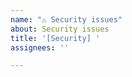 ```yaml
---
name: "⚠ Security issues"
about: Security issues
title: '[Security] '
assignees: ''

---
```


<!--🔅🔅🔅🔅🔅🔅🔅🔅🔅🔅🔅🔅🔅🔅🔅🔅🔅🔅🔅🔅🔅🔅🔅🔅🔅🔅🔅🔅🔅🔅🔅

⚠If you find a security issue please report it directly to security@yetiforce.com.⚠

Reporting this type of issues publicly on GitHub might expose other users to attacks. Please be considerate.

Thank you!

PGP key:

m.krzaczkowski@yetiforce.com
https://keys.openpgp.org/search?q=m.krzaczkowski%40yetiforce.com
https://keyserver.ubuntu.com/pks/lookup?op=get&search=0x67ab74c22359e45a56f019a1421e62f3637ff007

security@yetiforce.com
https://keys.openpgp.org/search?q=security%40yetiforce.com
https://keyserver.ubuntu.com/pks/lookup?op=get&search=0x0fecf61043925c9b9e16ef29bcaeb2432daf21e4

🔅🔅🔅🔅🔅🔅🔅🔅🔅🔅🔅🔅🔅🔅🔅🔅🔅🔅🔅🔅🔅🔅🔅🔅🔅🔅🔅🔅🔅🔅🔅🔅🔅-->

